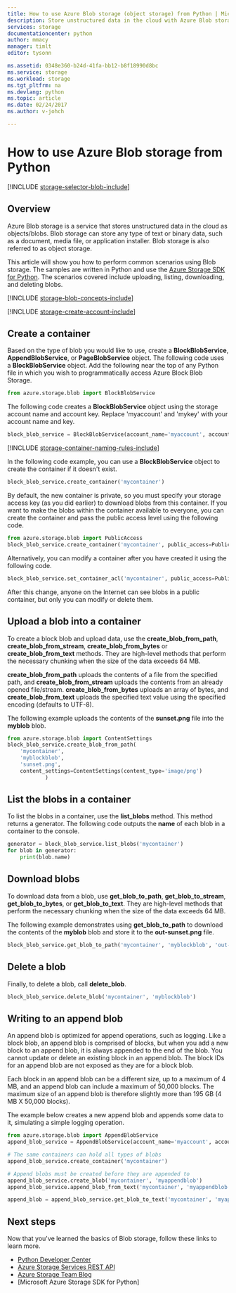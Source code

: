 ```yaml
---
title: How to use Azure Blob storage (object storage) from Python | Microsoft Docs
description: Store unstructured data in the cloud with Azure Blob storage (object storage).
services: storage
documentationcenter: python
author: mmacy
manager: timlt
editor: tysonn

ms.assetid: 0348e360-b24d-41fa-bb12-b8f18990d8bc
ms.service: storage
ms.workload: storage
ms.tgt_pltfrm: na
ms.devlang: python
ms.topic: article
ms.date: 02/24/2017
ms.author: v-johch

---
```

# How to use Azure Blob storage from Python
[!INCLUDE [storage-selector-blob-include](../../includes/storage-selector-blob-include.md)]


## Overview
Azure Blob storage is a service that stores unstructured data in the cloud as objects/blobs. Blob storage can store any type of text or binary data, such as a document, media file, or application installer. Blob storage is also referred to as object storage.

This article will show you how to perform common scenarios using Blob storage. The samples are written in Python and use the [Azure Storage SDK for Python]. The scenarios covered include uploading, listing, downloading, and deleting blobs.

[!INCLUDE [storage-blob-concepts-include](../../includes/storage-blob-concepts-include.md)]

[!INCLUDE [storage-create-account-include](../../includes/storage-create-account-include.md)]

## Create a container
Based on the type of blob you would like to use, create a **BlockBlobService**, **AppendBlobService**, or **PageBlobService** object. The following code uses a **BlockBlobService** object. Add the following near the top of any Python file in which you wish to programmatically access Azure Block Blob Storage.

```python
from azure.storage.blob import BlockBlobService
```

The following code creates a **BlockBlobService** object using the storage account name and account key.  Replace 'myaccount' and 'mykey' with your account name and key.

```python
block_blob_service = BlockBlobService(account_name='myaccount', account_key='mykey', endpoint_suffix='core.chinacloudapi.cn')
```

[!INCLUDE [storage-container-naming-rules-include](../../includes/storage-container-naming-rules-include.md)]

In the following code example, you can use a **BlockBlobService** object to create the container if it doesn't exist.

```python
block_blob_service.create_container('mycontainer')
```

By default, the new container is private, so you must specify your storage access key (as you did earlier) to download blobs from this container. If you want to make the blobs within the container available to everyone, you can create the container and pass the public access level using the following code.

```python
from azure.storage.blob import PublicAccess
block_blob_service.create_container('mycontainer', public_access=PublicAccess.Container)
```

Alternatively, you can modify a container after you have created it using the following code.

```python
block_blob_service.set_container_acl('mycontainer', public_access=PublicAccess.Container)
```

After this change, anyone on the Internet can see blobs in a public container, but only you can modify or delete them.

## Upload a blob into a container
To create a block blob and upload data, use the **create\_blob\_from\_path**, **create\_blob\_from\_stream**, **create\_blob\_from\_bytes** or **create\_blob\_from\_text** methods. They are high-level methods that perform the necessary chunking when the size of the data exceeds 64 MB.

**create\_blob\_from\_path** uploads the contents of a file from the specified path, and **create\_blob\_from\_stream** uploads the contents from an already opened file/stream. **create\_blob\_from\_bytes** uploads an array of bytes, and **create\_blob\_from\_text** uploads the specified text value using the specified encoding (defaults to UTF-8).

The following example uploads the contents of the **sunset.png** file into the **myblob** blob.

```python
from azure.storage.blob import ContentSettings
block_blob_service.create_blob_from_path(
    'mycontainer',
    'myblockblob',
    'sunset.png',
    content_settings=ContentSettings(content_type='image/png')
            )
```

## List the blobs in a container
To list the blobs in a container, use the **list\_blobs** method. This method returns a generator. The following code outputs the **name** of each blob in a container to the console.

```python
generator = block_blob_service.list_blobs('mycontainer')
for blob in generator:
    print(blob.name)
```

## Download blobs
To download data from a blob, use **get\_blob\_to\_path**, **get\_blob\_to\_stream**, **get\_blob\_to\_bytes**, or **get\_blob\_to\_text**. They are high-level methods that perform the necessary chunking when the size of the data exceeds 64 MB.

The following example demonstrates using **get\_blob\_to\_path** to download the contents of the **myblob** blob and store it to the **out-sunset.png** file.

```python
block_blob_service.get_blob_to_path('mycontainer', 'myblockblob', 'out-sunset.png')
```

## Delete a blob
Finally, to delete a blob, call **delete_blob**.

```python
block_blob_service.delete_blob('mycontainer', 'myblockblob')
```

## Writing to an append blob
An append blob is optimized for append operations, such as logging. Like a block blob, an append blob is comprised of blocks, but when you add a new block to an append blob, it is always appended to the end of the blob. You cannot update or delete an existing block in an append blob. The block IDs for an append blob are not exposed as they are for a block blob.

Each block in an append blob can be a different size, up to a maximum of 4 MB, and an append blob can include a maximum of 50,000 blocks. The maximum size of an append blob is therefore slightly more than 195 GB (4 MB X 50,000 blocks).

The example below creates a new append blob and appends some data to it, simulating a simple logging operation.

```python
from azure.storage.blob import AppendBlobService
append_blob_service = AppendBlobService(account_name='myaccount', account_key='mykey', endpoint_suffix='core.chinacloudapi.cn')

# The same containers can hold all types of blobs
append_blob_service.create_container('mycontainer')

# Append blobs must be created before they are appended to
append_blob_service.create_blob('mycontainer', 'myappendblob')
append_blob_service.append_blob_from_text('mycontainer', 'myappendblob', u'Hello, world!')

append_blob = append_blob_service.get_blob_to_text('mycontainer', 'myappendblob')
```

## Next steps
Now that you've learned the basics of Blob storage, follow these links
to learn more.

* [Python Developer Center](https://www.azure.cn/develop/python/)
* [Azure Storage Services REST API](http://msdn.microsoft.com/library/azure/dd179355)
* [Azure Storage Team Blog]
* [Microsoft Azure Storage SDK for Python]

[Azure Storage Team Blog]: http://blogs.msdn.com/b/windowsazurestorage/
[Azure Storage SDK for Python]: https://github.com/Azure/azure-storage-python